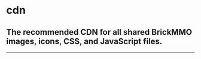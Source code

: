# cdn

<style>@import url("//cdn.brickmmo.com/readme@1.0.0/readme.css");</style>

## The recommended CDN for all shared BrickMMO images, icons, CSS, and JavaScript files.

<hr>

